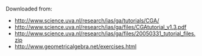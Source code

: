 Downloaded from:

- <http://www.science.uva.nl/research/ias/ga/tutorials/CGA/>
- <http://www.science.uva.nl/research/ias/ga/files/CGAtutorial_v1.3.pdf>
- <http://www.science.uva.nl/research/ias/ga/files/20050331_tutorial_files.zip>
- <http://www.geometricalgebra.net/exercises.html>
